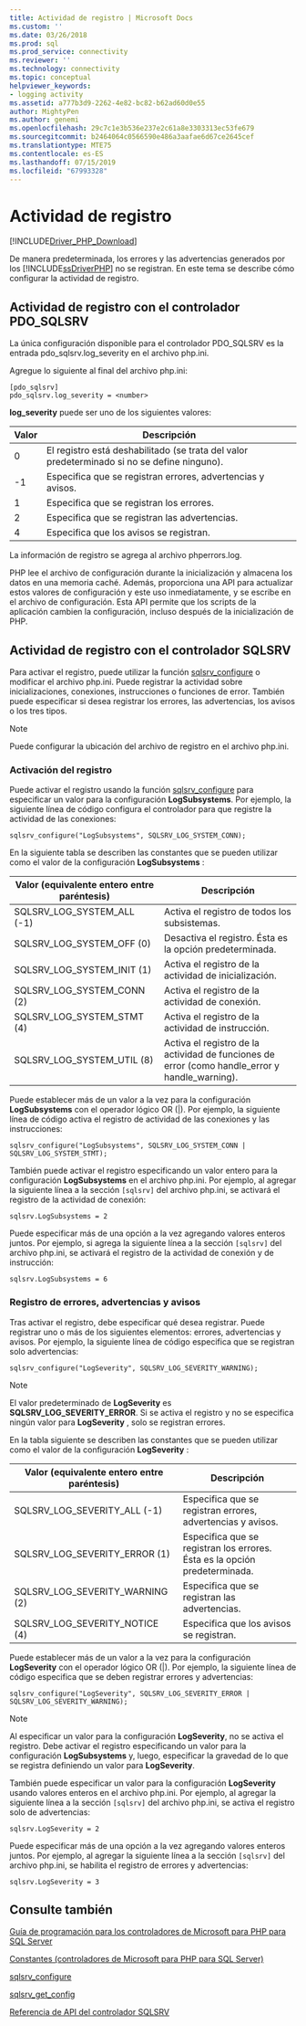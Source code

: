 ```yaml
---
title: Actividad de registro | Microsoft Docs
ms.custom: ''
ms.date: 03/26/2018
ms.prod: sql
ms.prod_service: connectivity
ms.reviewer: ''
ms.technology: connectivity
ms.topic: conceptual
helpviewer_keywords:
- logging activity
ms.assetid: a777b3d9-2262-4e82-bc82-b62ad60d0e55
author: MightyPen
ms.author: genemi
ms.openlocfilehash: 29c7c1e3b536e237e2c61a8e3303313ec53fe679
ms.sourcegitcommit: b2464064c0566590e486a3aafae6d67ce2645cef
ms.translationtype: MTE75
ms.contentlocale: es-ES
ms.lasthandoff: 07/15/2019
ms.locfileid: "67993328"
---
```

# <a name="logging-activity"></a>Actividad de registro
[!INCLUDE[Driver_PHP_Download](../../includes/driver_php_download.md)]

De manera predeterminada, los errores y las advertencias generados por los [!INCLUDE[ssDriverPHP](../../includes/ssdriverphp_md.md)] no se registran. En este tema se describe cómo configurar la actividad de registro.  
  
## <a name="logging-activity-using-the-pdosqlsrv-driver"></a>Actividad de registro con el controlador PDO_SQLSRV  
La única configuración disponible para el controlador PDO_SQLSRV es la entrada pdo_sqlsrv.log_severity en el archivo php.ini.  
  
Agregue lo siguiente al final del archivo php.ini:  
  
```  
[pdo_sqlsrv]  
pdo_sqlsrv.log_severity = <number>  
```  
  
**log_severity** puede ser uno de los siguientes valores:  
  
|Valor|Descripción|  
|---------|---------------|  
|0|El registro está deshabilitado (se trata del valor predeterminado si no se define ninguno).|  
|-1|Especifica que se registran errores, advertencias y avisos.|  
|1|Especifica que se registran los errores.|  
|2|Especifica que se registran las advertencias.|  
|4|Especifica que los avisos se registran.|  
  
La información de registro se agrega al archivo phperrors.log.  
  
PHP lee el archivo de configuración durante la inicialización y almacena los datos en una memoria caché. Además, proporciona una API para actualizar estos valores de configuración y este uso inmediatamente, y se escribe en el archivo de configuración. Esta API permite que los scripts de la aplicación cambien la configuración, incluso después de la inicialización de PHP.  
  
## <a name="logging-activity-using-the-sqlsrv-driver"></a>Actividad de registro con el controlador SQLSRV  
Para activar el registro, puede utilizar la función [sqlsrv_configure](../../connect/php/sqlsrv-configure.md) o modificar el archivo php.ini. Puede registrar la actividad sobre inicializaciones, conexiones, instrucciones o funciones de error. También puede especificar si desea registrar los errores, las advertencias, los avisos o los tres tipos.  
  
> [!NOTE]  
> Puede configurar la ubicación del archivo de registro en el archivo php.ini.  
  
### <a name="turning-logging-on"></a>Activación del registro  
Puede activar el registro usando la función [sqlsrv_configure](../../connect/php/sqlsrv-configure.md) para especificar un valor para la configuración **LogSubsystems**. Por ejemplo, la siguiente línea de código configura el controlador para que registre la actividad de las conexiones:  
  
`sqlsrv_configure("LogSubsystems", SQLSRV_LOG_SYSTEM_CONN);`  
  
En la siguiente tabla se describen las constantes que se pueden utilizar como el valor de la configuración **LogSubsystems** :  
  
|Valor (equivalente entero entre paréntesis)|Descripción|  
|-----------------------------------------------|---------------|  
|SQLSRV_LOG_SYSTEM_ALL (-1)|Activa el registro de todos los subsistemas.|  
|SQLSRV_LOG_SYSTEM_OFF (0)|Desactiva el registro. Ésta es la opción predeterminada.|  
|SQLSRV_LOG_SYSTEM_INIT (1)|Activa el registro de la actividad de inicialización.|  
|SQLSRV_LOG_SYSTEM_CONN (2)|Activa el registro de la actividad de conexión.|  
|SQLSRV_LOG_SYSTEM_STMT (4)|Activa el registro de la actividad de instrucción.|  
|SQLSRV_LOG_SYSTEM_UTIL (8)|Activa el registro de la actividad de funciones de error (como handle_error y handle_warning).|  
  
Puede establecer más de un valor a la vez para la configuración **LogSubsystems** con el operador lógico OR (|). Por ejemplo, la siguiente línea de código activa el registro de actividad de las conexiones y las instrucciones:  
  
`sqlsrv_configure("LogSubsystems", SQLSRV_LOG_SYSTEM_CONN | SQLSRV_LOG_SYSTEM_STMT);`  
  
También puede activar el registro especificando un valor entero para la configuración **LogSubsystems** en el archivo php.ini. Por ejemplo, al agregar la siguiente línea a la sección `[sqlsrv]` del archivo php.ini, se activará el registro de la actividad de conexión:  
  
`sqlsrv.LogSubsystems = 2`  
  
Puede especificar más de una opción a la vez agregando valores enteros juntos. Por ejemplo, si agrega la siguiente línea a la sección `[sqlsrv]` del archivo php.ini, se activará el registro de la actividad de conexión y de instrucción:  
  
`sqlsrv.LogSubsystems = 6`  
  
### <a name="logging-errors-warnings-and-notices"></a>Registro de errores, advertencias y avisos  
Tras activar el registro, debe especificar qué desea registrar. Puede registrar uno o más de los siguientes elementos: errores, advertencias y avisos. Por ejemplo, la siguiente línea de código especifica que se registran solo advertencias:  
  
`sqlsrv_configure("LogSeverity", SQLSRV_LOG_SEVERITY_WARNING);`  
  
> [!NOTE]  
> El valor predeterminado de **LogSeverity** es **SQLSRV_LOG_SEVERITY_ERROR**. Si se activa el registro y no se especifica ningún valor para **LogSeverity** , solo se registran errores.  
  
En la tabla siguiente se describen las constantes que se pueden utilizar como el valor de la configuración **LogSeverity** :  
  
|Valor (equivalente entero entre paréntesis)|Descripción|  
|-----------------------------------------------|---------------|  
|SQLSRV_LOG_SEVERITY_ALL (-1)|Especifica que se registran errores, advertencias y avisos.|  
|SQLSRV_LOG_SEVERITY_ERROR (1)|Especifica que se registran los errores. Ésta es la opción predeterminada.|  
|SQLSRV_LOG_SEVERITY_WARNING (2)|Especifica que se registran las advertencias.|  
|SQLSRV_LOG_SEVERITY_NOTICE (4)|Especifica que los avisos se registran.|  
  
Puede establecer más de un valor a la vez para la configuración **LogSeverity** con el operador lógico OR (|). Por ejemplo, la siguiente línea de código especifica que se deben registrar errores y advertencias:  
  
`sqlsrv_configure("LogSeverity", SQLSRV_LOG_SEVERITY_ERROR | SQLSRV_LOG_SEVERITY_WARNING);`  
  
> [!NOTE]  
> Al especificar un valor para la configuración **LogSeverity**, no se activa el registro. Debe activar el registro especificando un valor para la configuración **LogSubsystems** y, luego, especificar la gravedad de lo que se registra definiendo un valor para **LogSeverity**.  
  
También puede especificar un valor para la configuración **LogSeverity** usando valores enteros en el archivo php.ini. Por ejemplo, al agregar la siguiente línea a la sección `[sqlsrv]` del archivo php.ini, se activa el registro solo de advertencias:  
  
`sqlsrv.LogSeverity = 2`  
  
Puede especificar más de una opción a la vez agregando valores enteros juntos. Por ejemplo, al agregar la siguiente línea a la sección `[sqlsrv]` del archivo php.ini, se habilita el registro de errores y advertencias:  
  
`sqlsrv.LogSeverity = 3`  
  
## <a name="see-also"></a>Consulte también  
[Guía de programación para los controladores de Microsoft para PHP para SQL Server](../../connect/php/programming-guide-for-php-sql-driver.md)

[Constantes &#40;controladores de Microsoft para PHP para SQL Server&#41;](../../connect/php/constants-microsoft-drivers-for-php-for-sql-server.md)

[sqlsrv_configure](../../connect/php/sqlsrv-configure.md)

[sqlsrv_get_config](../../connect/php/sqlsrv-get-config.md)

[Referencia de API del controlador SQLSRV](../../connect/php/sqlsrv-driver-api-reference.md)  
  
